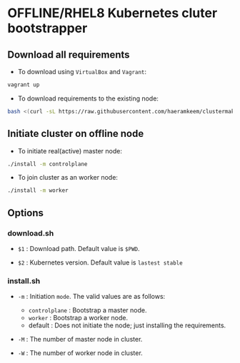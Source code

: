 # OFFLINE/RHEL8 Kubernetes cluter bootstrapper

## Download all requirements

- To download using `VirtualBox` and `Vagrant`:

```bash
vagrant up
```

- To download requirements to the existing node:

```bash
bash <(curl -sL https://raw.githubusercontent.com/haeramkeem/clustermaker/main/offline-cluster/rocky-8.6/minimum/download.sh)
```

## Initiate cluster on offline node

- To initiate real(active) master node:

```bash
./install -m controlplane
```

- To join cluster as an worker node:

```bash
./install -m worker
```

## Options

### download.sh

- `$1` : Download path. Default value is `$PWD`.

- `$2` : Kubernetes version. Default value is `lastest stable`

### install.sh

- `-m` : Initiation `mode`. The valid values are as follows:
    - `controlplane` : Bootstrap a master node.
    - `worker` : Bootstrap a worker node.
    - default : Does not initiate the node; just installing the requirements.

- `-M` : The number of master node in cluster.

- `-W` : The number of worker node in cluster.
